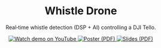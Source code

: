 <!-- HERO (full-width banner that looks like a background) 
<p align="center">
  <img src="docs/cover.png" alt="Whistle Drone – poster" width="100%">
</p>
-->
<h1 align="center">Whistle Drone</h1>
<p align="center">
  Real‑time whistle detection (DSP + AI) controlling a DJI Tello.
</p>

<!-- Action buttons -->
<p align="center">
  <a href="https://youtu.be/NQ4u7nfjYvw">
    <img alt="Watch demo on YouTube"
         src="https://img.shields.io/badge/Watch%20demo-YouTube-red?logo=youtube">
  </a>
  <a href="docs/Poster.pdf">
    <img alt="Poster (PDF)"
         src="https://img.shields.io/badge/Poster-PDF-blue?logo=adobeacrobatreader">
  </a>
  <a href="docs/Slides.pdf">
    <img alt="Slides (PDF)"
         src="https://img.shields.io/badge/Slides-PDF-green?logo=microsoftpowerpoint">
  </a>
</p>
